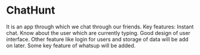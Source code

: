 # ChatHunt
It is an app through which we chat through our friends.
Key features: Instant chat.
              Know about the user which are currently typing.
              Good design of user interface.
Other feature like login for users and storage of data will be add on later.
Some key feature of whatsup will be added.

